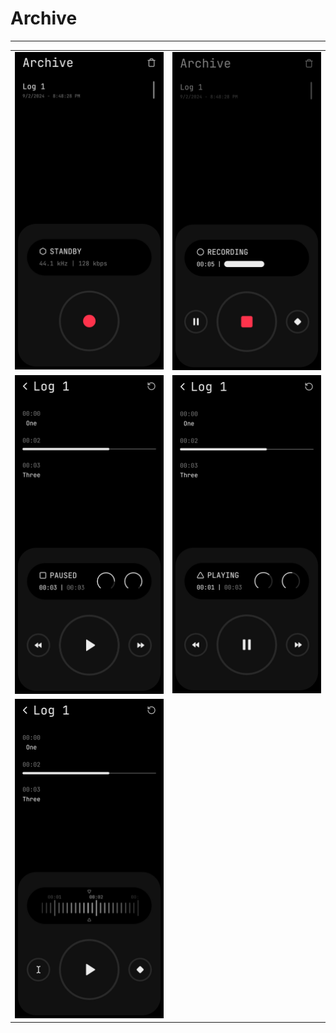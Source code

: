 # Archive

---

|                           |                           |
| ------------------------- | ------------------------- |
| ![1](media/archive_1.jpg) | ![2](media/archive_2.jpg) |
| ![3](media/archive_3.jpg) | ![4](media/archive_4.jpg) |
| ![5](media/archive_5.jpg) |                           |
